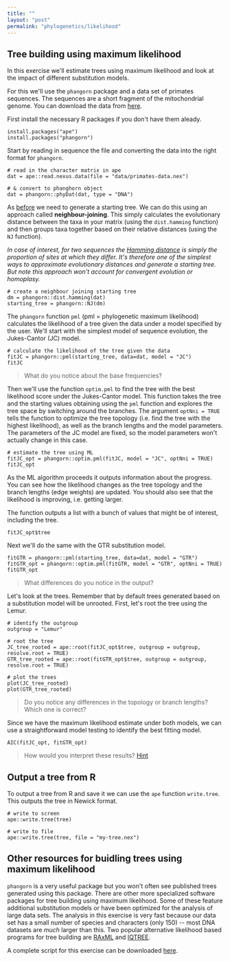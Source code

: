 ```yaml
---
title: ""
layout: "post" 
permalink: "phylogenetics/likelihood"
---
```


## Tree building using maximum likelihood

In this exercise we'll estimate trees using maximum likelihood and look at the impact of different substitution models.

For this we'll use the `phangorn` package and a data set of primates sequences.
The sequences are a short fragment of the mitochondrial genome. 
You can download the data from [here]({{site.baseurl}}/data/3_phylogenetics/primates-data.nex).

First install the necessary R packages if you don't have them aleady. 

```
install.packages("ape")
install.packages("phangorn")
```

Start by reading in sequence the file and converting the data into the right format for `phangorn`.

```
# read in the character matrix in ape 
dat = ape::read.nexus.data(file = "data/primates-data.nex")

# & convert to phanghorn object
dat = phangorn::phyDat(dat, type = "DNA")
```

As [before]({{site.baseurl}}/phylogenetics/likelihood) we need to generate a starting tree.
We can do this using an approach called **neighbour-joining**. This simply calculates the evolutionary distance between the taxa in your matrix (using the `dist.hamming` function) and then groups taxa together based on their relative distances (using the `NJ` function).

*In case of interest, for two sequences the [Hamming distance](https://en.wikipedia.org/wiki/Hamming_distance) is simply the proportion of sites at which they differ. It's therefore one of the simplest ways to approximate evolutionary distances and generate a starting tree. But note this approach won't account for convergent evolution or homoplasy.*

```
# create a neighbour joining starting tree
dm = phangorn::dist.hamming(dat)
starting_tree = phangorn::NJ(dm)
```

The `phangorn` function `pml` (pml = phylogenetic maximum likelihood) calculates the likelihood of a tree given the data under a model specified by the user. We'll start with the simplest model of sequence evolution, the Jukes-Cantor (JC) model.

```
# calculate the likelihood of the tree given the data
fitJC = phangorn::pml(starting_tree, data=dat, model = "JC")
fitJC
```

> What do you notice about the base frequencies?

Then we'll use the function `optim.pml` to find the tree with the best likelihood score under the Jukes-Cantor model. This function takes the tree and the starting values obtaining using the `pml` function and explores the tree space by switching around the branches. The argument `optNni = TRUE` tells the function to optimize the tree topology (i.e. find the tree with the highest likelihood), as well as the branch lengths and the model parameters. The parameters of the JC model are fixed, so the model parameters won't actually change in this case.

```
# estimate the tree using ML
fitJC_opt = phangorn::optim.pml(fitJC, model = "JC", optNni = TRUE)
fitJC_opt
```

As the ML algorithm proceeds it outputs information about the progress. You can see how the likelihood changes as the tree topology and the branch lengths (edge weights) are updated. You should also see that the likelihood is improving, i.e. getting larger.

The function outputs a list with a bunch of values that might be of interest, including the tree.

```
fitJC_opt$tree
```

Next we'll do the same with the GTR substitution model. 

```
fitGTR = phangorn::pml(starting_tree, data=dat, model = "GTR")
fitGTR_opt = phangorn::optim.pml(fitGTR, model = "GTR", optNni = TRUE)
fitGTR_opt
```

> What differences do you notice in the output?

Let's look at the trees. Remember that by default trees generated based on a substitution model will be unrooted. First, let's root the tree using the Lemur.

```
# identify the outgroup
outgroup = "Lemur"

# root the tree
JC_tree_rooted = ape::root(fitJC_opt$tree, outgroup = outgroup, resolve.root = TRUE)
GTR_tree_rooted = ape::root(fitGTR_opt$tree, outgroup = outgroup, resolve.root = TRUE)

# plot the trees
plot(JC_tree_rooted)
plot(GTR_tree_rooted)
```

> Do you notice any differences in the topology or branch lengths? Which one is correct?

Since we have the maximum likelihood estimate under both models, we can use a straightforward model testing to identify the best fitting model. 

```
AIC(fitJC_opt, fitGTR_opt)
```

> How would you interpret these results? [Hint](https://www.scribbr.com/statistics/akaike-information-criterion/)

## Output a tree from R

To output a tree from R and save it we can use the `ape` function `write.tree`. This outputs the tree in Newick format.

```
# write to screen
ape::write.tree(tree)
```

```
# write to file
ape::write.tree(tree, file = "my-tree.nex")
```

## Other resources for buidling trees using maximum likelihood

`phangorn` is a very useful package but you won't often see published trees generated using this package. There are other more specialized software packages for tree building using maximum likelihood. Some of these feature additional substitution models or have been optimized for the analysis of large data sets. The analysis in this exercise is very fast because our data set has a small number of species and characters (only 150) -- most DNA datasets are *much* larger than this. Two popular alternative likelihood based programs for tree building are  [RAxML](https://cme.h-its.org/exelixis/web/software/raxml/) and [IQTREE](http://www.iqtree.org/).

A complete script for this exercise can be downloaded [here]({{site.baseurl}}/data/7_phylogenetics/ML_example.R).